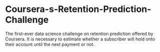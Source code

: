 # Coursera-s-Retention-Prediction-Challenge
The first-ever data science challenge on retention prediction offered by Coursera. It is necessary to estimate whether a subscriber will hold onto their account until the next payment or not.
